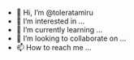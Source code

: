 - 👋 Hi, I’m @toleratamiru
- 👀 I’m interested in ...
- 🌱 I’m currently learning ...
- 💞️ I’m looking to collaborate on ...
- 📫 How to reach me ...

<!---
toleratamiru/toleratamiru is a ✨ special ✨ repository because its `README.md` (this file) appears on your GitHub profile.
You can click the Preview link to take a look at your changes.
--->
